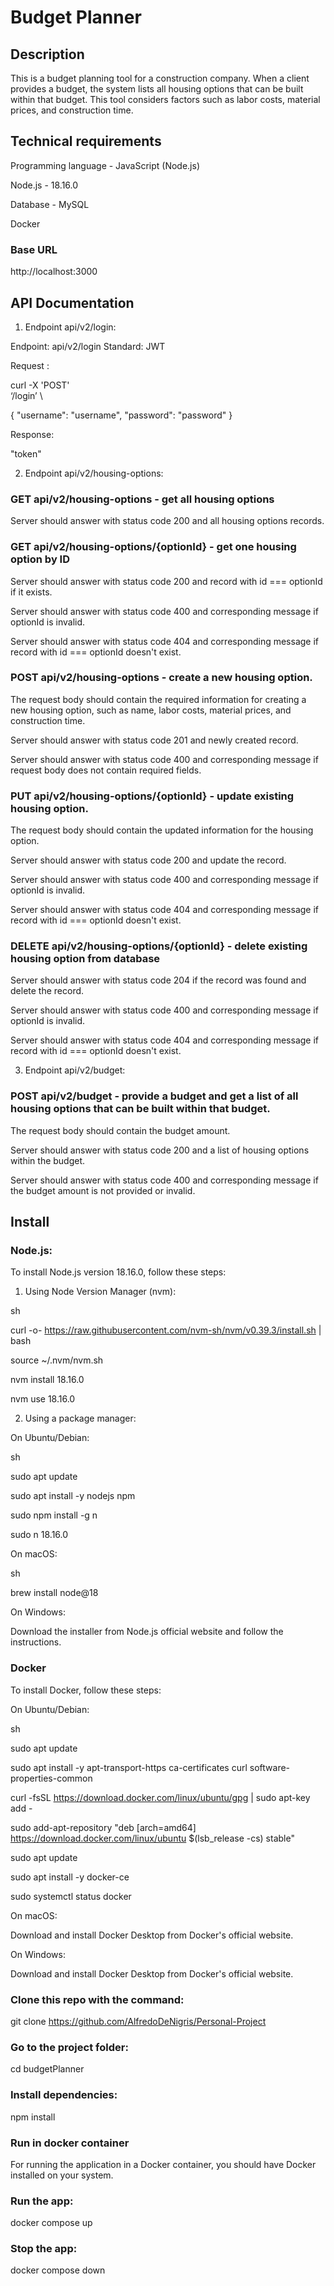 # Budget Planner

## Description

This is a budget planning tool for a construction company. When a client provides a budget, the system lists all housing options that can be built within that budget.
This tool considers factors such as labor costs, material prices, and construction time.

## Technical requirements

Programming language - JavaScript (Node.js)

Node.js - 18.16.0

Database - MySQL

Docker

### Base URL

http://localhost:3000

## API Documentation

1. Endpoint api/v2/login:


Endpoint: api/v2/login
Standard: JWT

Request :

curl -X 'POST' \
‘/login’ \

{
"username": "username",
"password": "password"
}

Response:

"token"

2. Endpoint api/v2/housing-options:


### GET api/v2/housing-options - get all housing options

Server should answer with status code 200 and all housing options records.


### GET api/v2/housing-options/{optionId} - get one housing option by ID

Server should answer with status code 200 and record with id === optionId if it exists.

Server should answer with status code 400 and corresponding message if optionId is invalid.

Server should answer with status code 404 and corresponding message if record with id === optionId doesn't exist.


### POST api/v2/housing-options - create a new housing option.

The request body should contain the required information for creating a new housing option, such as name, labor costs, 
material prices, and construction time.

Server should answer with status code 201 and newly created record.

Server should answer with status code 400 and corresponding message if request body does not contain required fields.


### PUT api/v2/housing-options/{optionId} - update existing housing option.

The request body should contain the updated information for the housing option.

Server should answer with status code 200 and update the record.

Server should answer with status code 400 and corresponding message if optionId is invalid.

Server should answer with status code 404 and corresponding message if record with id === optionId doesn't exist.


### DELETE api/v2/housing-options/{optionId} - delete existing housing option from database

Server should answer with status code 204 if the record was found and delete the record.

Server should answer with status code 400 and corresponding message if optionId is invalid.

Server should answer with status code 404 and corresponding message if record with id === optionId doesn't exist.


3. Endpoint api/v2/budget:


### POST api/v2/budget - provide a budget and get a list of all housing options that can be built within that budget.

The request body should contain the budget amount.

Server should answer with status code 200 and a list of housing options within the budget.

Server should answer with status code 400 and corresponding message if the budget amount is not provided or invalid.

## Install

### Node.js:

To install Node.js version 18.16.0, follow these steps:

1. Using Node Version Manager (nvm):

sh

curl -o- https://raw.githubusercontent.com/nvm-sh/nvm/v0.39.3/install.sh | bash

source ~/.nvm/nvm.sh

nvm install 18.16.0

nvm use 18.16.0

2. Using a package manager:

On Ubuntu/Debian:

sh

sudo apt update

sudo apt install -y nodejs npm

sudo npm install -g n

sudo n 18.16.0

On macOS:

sh

brew install node@18

On Windows:

Download the installer from Node.js official website and follow the instructions.

### Docker

To install Docker, follow these steps:

On Ubuntu/Debian:

sh

sudo apt update

sudo apt install -y apt-transport-https ca-certificates curl software-properties-common

curl -fsSL https://download.docker.com/linux/ubuntu/gpg | sudo apt-key add -

sudo add-apt-repository "deb [arch=amd64] https://download.docker.com/linux/ubuntu $(lsb_release -cs) stable"

sudo apt update

sudo apt install -y docker-ce

sudo systemctl status docker

On macOS:

Download and install Docker Desktop from Docker's official website.

On Windows:

Download and install Docker Desktop from Docker's official website.

### Clone this repo with the command:

git clone <https://github.com/AlfredoDeNigris/Personal-Project>

### Go to the project folder:

cd budgetPlanner

### Install dependencies:

npm install

### Run in docker container

For running the application in a Docker container, you should have Docker installed on your system.

### Run the app:

docker compose up

### Stop the app:

docker compose down
